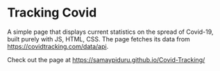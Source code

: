 # Tracking Covid

A simple page that displays current statistics on the spread of Covid-19, built purely with JS, HTML, CSS.
The page fetches its data from https://covidtracking.com/data/api.

Check out the page at https://samaypiduru.github.io/Covid-Tracking/
